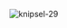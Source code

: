 ![knipsel-29](https://user-images.githubusercontent.com/95087870/149657103-b52eb640-139b-4ee4-86ad-4633ef40707f.PNG)
